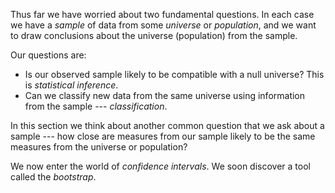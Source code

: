 Thus far we have worried about two fundamental questions.  In each case we have a *sample* of data from some *universe* or *population*, and we want to draw conclusions about the universe (population) from the sample.

Our questions are:

*   Is our observed sample likely to be compatible with a null universe?  This
    is *statistical inference*.
*   Can we classify new data from the same universe using information from the
    sample --- *classification*.

In this section we think about another common question that we ask about a sample --- how close are measures from our sample likely to be the same measures from the universe or population?

We now enter the world of *confidence intervals*.  We soon discover a tool
called the *bootstrap*.
